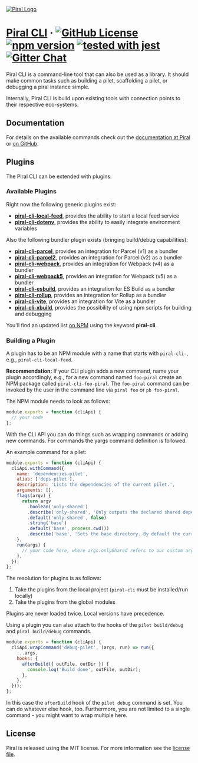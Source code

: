 [![Piral Logo](https://github.com/smapiot/piral/raw/main/docs/assets/logo.png)](https://piral.io)

# [Piral CLI](https://piral.io) &middot; [![GitHub License](https://img.shields.io/badge/license-MIT-blue.svg)](https://github.com/smapiot/piral/blob/main/LICENSE) [![npm version](https://img.shields.io/npm/v/piral-cli.svg?style=flat)](https://www.npmjs.com/package/piral-cli) [![tested with jest](https://img.shields.io/badge/tested_with-jest-99424f.svg)](https://jestjs.io) [![Gitter Chat](https://badges.gitter.im/gitterHQ/gitter.png)](https://gitter.im/piral-io/community)

Piral CLI is a command-line tool that can also be used as a library. It should make common tasks such as building a pilet, scaffolding a pilet, or debugging a piral instance simple.

Internally, Piral CLI is build upon existing tools with connection points to their respective eco-systems.

## Documentation

For details on the available commands check out the [documentation at Piral](https://docs.piral.io) or [on GitHub](https://github.com/smapiot/piral/tree/main/docs/commands).

## Plugins

The Piral CLI can be extended with plugins.

### Available Plugins

Right now the following generic plugins exist:

- [**piral-cli-local-feed**](https://github.com/FlorianRappl/piral-cli-local-feed), provides the ability to start a local feed service
- [**piral-cli-dotenv**](https://github.com/FlorianRappl/piral-cli-dotenv), provides the ability to easily integrate environment variables

Also the following bundler plugin exists (bringing build/debug capabilities):

- [**piral-cli-parcel**](https://github.com/smapiot/piral-cli-parcel), provides an integration for Parcel (v1) as a bundler
- [**piral-cli-parcel2**](https://github.com/smapiot/piral-cli-parcel2), provides an integration for Parcel (v2) as a bundler
- [**piral-cli-webpack**](https://github.com/smapiot/piral-cli-webpack), provides an integration for Webpack (v4) as a bundler
- [**piral-cli-webpack5**](https://github.com/smapiot/piral), provides an integration for Webpack (v5) as a bundler
- [**piral-cli-esbuild**](https://github.com/smapiot/piral-cli-esbuild), provides an integration for ES Build as a bundler
- [**piral-cli-rollup**](https://github.com/smapiot/piral-cli-rollup), provides an integration for Rollup as a bundler
- [**piral-cli-vite**](https://github.com/smapiot/piral-cli-vite), provides an integration for Vite as a bundler
- [**piral-cli-xbuild**](https://github.com/smapiot/piral-cli-xbuild), provides the possibility of using npm scripts for building and debugging

You'll find an updated list [on NPM](https://www.npmjs.com/search?q=keywords%3Apiral-cli) using the keyword **piral-cli**.

### Building a Plugin

A plugin has to be an NPM module with a name that starts with `piral-cli-`, e.g., `piral-cli-local-feed`.

**Recommendation:** If your CLI plugin adds a new command, name your plugin accordingly, e.g., for a new command named `foo-piral` create an NPM package called `piral-cli-foo-piral`. The `foo-piral` command can be invoked by the user in the command line via `piral foo` or `pb foo-piral`.

The NPM module needs to look as follows:

```js
module.exports = function (cliApi) {
  // your code
};
```

With the CLI API you can do things such as wrapping commands or adding new commands. For commands the yargs command definition is followed.

An example command for a pilet:

```js
module.exports = function (cliApi) {
  cliApi.withCommand({
    name: 'dependencies-pilet',
    alias: ['deps-pilet'],
    description: 'Lists the dependencies of the current pilet.',
    arguments: [],
    flags(argv) {
      return argv
        .boolean('only-shared')
        .describe('only-shared', 'Only outputs the declared shared dependencies.')
        .default('only-shared', false)
        .string('base')
        .default('base', process.cwd())
        .describe('base', 'Sets the base directory. By default the current directory is used.');
    },
    run(args) {
      // your code here, where args.onlyShared refers to our custom argument
    },
  });
};
```

The resolution for plugins is as follows:

1. Take the plugins from the local project (`piral-cli` must be installed/run locally)
2. Take the plugins from the global modules

Plugins are never loaded twice. Local versions have precedence.

Using a plugin you can also attach to the hooks of the `pilet build/debug` and `piral build/debug` commands.

```js
module.exports = function (cliApi) {
  cliApi.wrapCommand('debug-pilet', (args, run) => run({
    ...args,
    hooks: {
      afterBuild({ outFile, outDir }) {
        console.log('Build done', outFile, outDir);
      },
    },
  }));
};
```

In this case the `afterBuild` hook of the `pilet debug` command is set. You can do whatever else hook, too. Furthermore, you are not limited to a single command - you might want to wrap multiple here.

## License

Piral is released using the MIT license. For more information see the [license file](./LICENSE).
